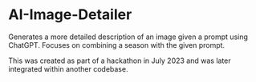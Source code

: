 # AI-Image-Detailer
Generates a more detailed description of an image given a prompt using ChatGPT. Focuses on combining a season with the given prompt.

This was created as part of a hackathon in July 2023 and was later integrated within another codebase.
